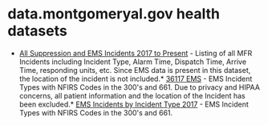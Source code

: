 # data.montgomeryal.gov health datasets
* [All Suppression and EMS Incidents 2017 to Present](https://data.montgomeryal.gov/d/k3kk-nhfk) - Listing of all MFR Incidents including Incident Type, Alarm Time, Dispatch Time, Arrive Time, responding units, etc.  Since EMS data is present in this dataset, the location of the incident is not included.* [36117 EMS](https://data.montgomeryal.gov/d/5dg9-69vn) - EMS Incident Types with NFIRS Codes in the 300's and 661.  Due to privacy and HIPAA concerns, all patient information and the location of the Incident has been excluded.* [EMS Incidents by Incident Type 2017](https://data.montgomeryal.gov/d/39tx-4g4t) - EMS Incident Types with NFIRS Codes in the 300's and 661.